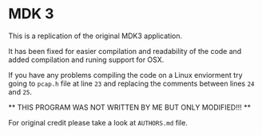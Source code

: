 # MDK 3

This is a replication of the original MDK3 application.

It has been fixed for easier compilation and readability of the code and added compilation and runing support for OSX.

If you have any problems compiling the code on a Linux enviorment try going to `pcap.h` file at line `23` and replacing the comments between lines `24` and `25`.

** THIS PROGRAM WAS NOT WRITTEN BY ME BUT ONLY MODIFIED!!! **

For original credit please take a look at `AUTHORS.md` file. 
